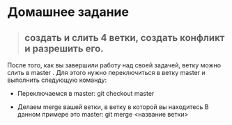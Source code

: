 # Домашнее задание

>## создать и слить 4 ветки, создать конфликт и разрешить его. 

После того, как вы завершили работу над своей задачей, ветку можно слить в master . Для этого нужно переключиться в ветку master и выполнить следующую команду:

* Переключаемся в master: 
git checkout master

* Делаем merge вашей ветки, в ветку в которой вы находитесь
В данном примере это master: 
git merge <название ветки>